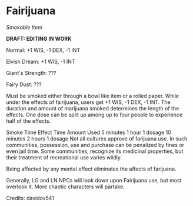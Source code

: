 # Fairijuana 
_Smokable Item_

**DRAFT: EDITING IN WORK**

Normal: +1 WIS, -1 DEX, -1 INT

Elvish Dream: +1 WIS, -1 INT

Giant's Strength: ???

Fairy Dust: ???

Must be smoked either through a bowl like item or a rolled paper. While under the effects of fairijuana, users get +1 WIS, -1 DEX, -1 INT. The duration and amount of marijuana smoked determines the length of the effects. One dose can be split up among up to four people to experience half of the effects.

Smoke Time
Effect Time
Amount Used
5 minutes
1 hour
1 dosage
10 minutes
2 hours
1 dosage
Not all cultures approve of farijuana use. In such communities, possession, use and purchase can be penalized by fines or even jail time. Some communities, recognize its medicinal properties, but their treatment of recreational use varies wildly.

Being affected by any mental effect eliminates the affects of farijuana.

Generally, LG and LN NPCs will look down upon Fairijuana use, but most overlook it. More chaotic characters will partake.


Credits: davidov541

